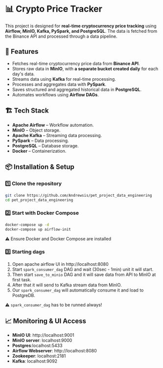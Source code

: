 # 📊 Crypto Price Tracker

This project is designed for **real-time cryptocurrency price tracking** using **Airflow, MinIO, Kafka, PySpark, and PostgreSQL**. The data is fetched from the Binance API and processed through a data pipeline.


## 🚀 Features
- Fetches real-time cryptocurrency price data from **Binance API**.
- Stores raw data in **MinIO**, with **a separate bucket created daily** for each day's data.
- Streams data using **Kafka** for real-time processing.
- Processes and aggregates data with **PySpark**.
- Saves structured and aggregated historical data in **PostgreSQL**.
- Automates workflows using **Airflow DAGs**.

## 🏗️ Tech Stack
- **Apache Airflow** – Workflow automation.
- **MinIO** – Object storage.
- **Apache Kafka** – Streaming data processing.
- **PySpark** – Data processing.
- **PostgreSQL** – Database storage.
- **Docker** – Containerization.

## 📦 Installation & Setup

### 1️⃣ Clone the repository
```sh
git clone https://github.com/Andrewsis/pet_project_data_engineering
cd pet_project_data_engineering
```

### 2️⃣ Start with Docker Compose
```sh
docker-compose up -d
docker-compose up airflow-init
```
⚠️ Ensure Docker and Docker Compose are installed

### 3️⃣ Starting dags
1. Open apache airflow UI in http://localhost:8080
2. Start ``spark_consumer_dag`` DAG and wait (30sec - 1min) unit it will start. 
3. Then start ``save_to_minio`` DAG and it will save data from API to MinIO at first task.
4. After that it will send to Kafka stream data from MinIO.
5. Our ``spark_consumer_dag`` will automatically consume it and load to PostgreDB.

⚠️ ``spark_consumer_dag`` has to be runned always! 

## 📈 Monitoring & UI Access
  - **MinIO UI**: http://localhost:9001
  - **MinIO server**: localhost:9000 
  - **Postgres**:localhost:5433
  - **Airflow Webserver**: http://localhost:8080
  - **Zookeeper**: localhost:2181
  - **Kafka**: localhost:9092

